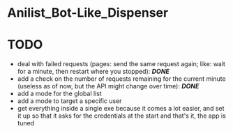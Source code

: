 # Anilist_Bot-Like_Dispenser

# TODO
- deal with failed requests (pages: send the same request again; like: wait for a minute, then restart where you stopped): ***DONE***
- add a check on the number of requests remaining for the current minute (useless as of now, but the API might change over time): ***DONE***
- add a mode for the global list
- add a mode to target a specific user
- get everything inside a single exe because it comes a lot easier, and set it up so that it asks for the credentials at the start and that's it, the app is tuned
